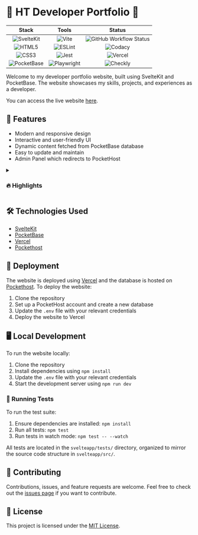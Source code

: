 # 🚀 HT Developer Portfolio 🚀
| **Stack** | **Tools** | **Status** |
|:---:|:---:|:---:|
| ![SvelteKit](https://img.shields.io/badge/SvelteKit-FF3E00?style=for-the-badge&logo=svelte&logoColor=white) | ![Vite](https://img.shields.io/badge/vite-%23646CFF.svg?style=for-the-badge&logo=vite&logoColor=white) | ![GitHub Workflow Status](https://img.shields.io/github/actions/workflow/status/Hyperclaw79/ht.dev/build.yml?style=for-the-badge&logo=Github) |
| ![HTML5](https://img.shields.io/badge/html5-%23E34F26.svg?style=for-the-badge&logo=html5&logoColor=white) | ![ESLint](https://img.shields.io/badge/ESLint-4B3263?style=for-the-badge&logo=eslint&logoColor=white) | ![Codacy](https://img.shields.io/codacy/grade/485f58538f324d4d8154b55e991455d5?label=Code%20Quality&logo=Codacy&style=for-the-badge) |
| ![CSS3](https://img.shields.io/badge/css3-%231572B6.svg?style=for-the-badge&logo=css3&logoColor=white) | ![Jest](https://img.shields.io/badge/-jest-%23C21325?style=for-the-badge&logo=jest&logoColor=white) | ![Vercel](https://img.shields.io/github/deployments/hyperclaw79/ht.dev/production?label=Vercel&logo=Vercel&style=for-the-badge) |
| ![PocketBase](https://img.shields.io/badge/pocketbase-%23b8dbe4.svg?style=for-the-badge&logo=Pocketbase&logoColor=black) | ![Playwright](https://img.shields.io/badge/Playwright-%23C21325?style=for-the-badge&logo=jest&logoColor=white) | ![Checkly](https://api.checklyhq.com/v1/badges/checks/ec3abe6a-d733-43eb-964a-99d06a61efb7?style=for-the-badge&theme=default) |

Welcome to my developer portfolio website, built using SvelteKit and PocketBase. The website showcases my skills, projects, and experiences as a developer.

You can access the live website [here](https://ht-dev.vercel.app/).

## 🌟 Features

- Modern and responsive design
- Interactive and user-friendly UI
- Dynamic content fetched from PocketBase database
- Easy to update and maintain
- Admin Panel which redirects to PocketHost

<details>
<summary><h3>🔥 Highlights</h3></summary>
Some personal favorite quirks I added which you might wanna use in your own projects:

- On Desktop screens, there is an interactive bash Terminal I made from scratch just to play around.

<img src="assets/Terminal.png" alt="Terminal" width="500" />

- About section has a Typewriter Animation. Skills are displayed as a Word Cloud.

<img src="assets/About.gif" alt="About" width="500" />

- On Desktop screens, the Experience and Acheivements sections have a Timeline created using CSS pseudo-elements.
<img src="assets/Timeline.png" alt="Timeline" width="250" />

- Projects section features Tiltable GitHub Cards.

<img src="assets/Tiltable.png" alt="Projects" width="250" />

- Multicolor Progressbar to display Skill Proficiency.

<img src="assets/Progress.png" alt="Progressbar" width="250" />
</details>

## 🛠️ Technologies Used

- [SvelteKit](https://kit.svelte.dev/)
- [PocketBase](https://pocketbase.io/)
- [Vercel](https://vercel.com/)
- [Pockethost](https://pockethost.io/)

## 🚀 Deployment

The website is deployed using [Vercel](https://vercel.com/) and the database is hosted on [Pockethost](https://pockethost.io/). To deploy the website:

1. Clone the repository
2. Set up a PocketHost account and create a new database
3. Update the `.env` file with your relevant credentials
4. Deploy the website to Vercel

## 🖥️ Local Development

To run the website locally:

1. Clone the repository
2. Install dependencies using `npm install`
3. Update the `.env` file with your relevant credentials
4. Start the development server using `npm run dev`

### 🧪 Running Tests

To run the test suite:

1. Ensure dependencies are installed: `npm install`
2. Run all tests: `npm test`
3. Run tests in watch mode: `npm test -- --watch`

All tests are located in the `svelteapp/tests/` directory, organized to mirror the source code structure in `svelteapp/src/`.

## 🤝 Contributing

Contributions, issues, and feature requests are welcome. Feel free to check out the [issues page](https://github.com/hyperclaw79/ht.dev/issues) if you want to contribute.

## 📝 License

This project is licensed under the [MIT License](https://opensource.org/licenses/MIT).
